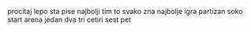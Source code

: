 procitaj lepo sta pise
najbolji tim to svako zna najbolje igra partizan
soko start arena
jedan
dva
tri
cetiri
sest
pet

